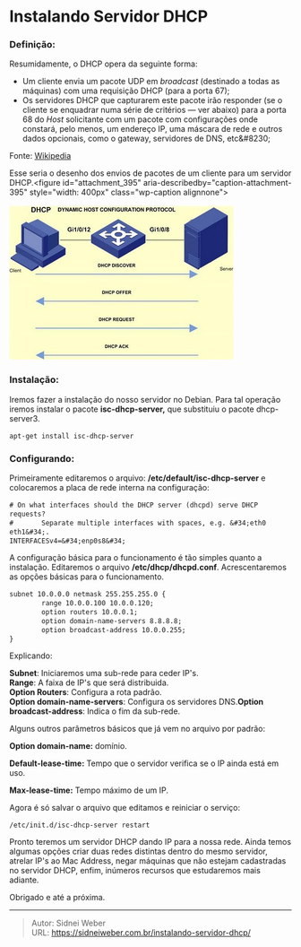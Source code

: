 # Instalando Servidor DHCP

### Definição:

Resumidamente, o DHCP opera da seguinte forma:

  * Um cliente envia um pacote UDP em _broadcast_ (destinado a todas as máquinas) com uma requisição DHCP (para a porta 67);
  * Os servidores DHCP que capturarem este pacote irão responder (se o cliente se enquadrar numa série de critérios — ver abaixo) para a porta 68 do _Host_ solicitante com um pacote com configurações onde constará, pelo menos, um endereço IP, uma máscara de rede e outros dados opcionais, como o gateway, servidores de DNS, etc&amp;#8230;

Fonte: [Wikipedia](https://pt.wikipedia.org/wiki/Dynamic_Host_Configuration_Protocol)

Esse seria o desenho dos envios de pacotes de um cliente para um servidor DHCP.&lt;figure id=&#34;attachment_395&#34; aria-describedby=&#34;caption-attachment-395&#34; style=&#34;width: 400px&#34; class=&#34;wp-caption alignnone&#34;&gt;

![dhcp &gt;&lt;](/img/uploads/2017/03/dhcp.jpg) 

### Instalação:

Iremos fazer a instalação do nosso servidor no Debian. Para tal operação iremos instalar o pacote **isc-dhcp-server,** que substituiu o pacote dhcp-server3.

```shell
apt-get install isc-dhcp-server
```

### Configurando:

Primeiramente editaremos o arquivo: **/etc/default/isc-dhcp-server** e colocaremos a placa de rede interna na configuração:

```shell
# On what interfaces should the DHCP server (dhcpd) serve DHCP requests?
#       Separate multiple interfaces with spaces, e.g. &#34;eth0 eth1&#34;.
INTERFACESv4=&#34;enp0s8&#34;
```

A configuração básica para o funcionamento é tão simples quanto a instalação. Editaremos o arquivo **/etc/dhcp/dhcpd.conf**. Acrescentaremos as opções básicas para o funcionamento.

```shell
subnet 10.0.0.0 netmask 255.255.255.0 {
        range 10.0.0.100 10.0.0.120;
        option routers 10.0.0.1;
        option domain-name-servers 8.8.8.8;
        option broadcast-address 10.0.0.255;
}
```

Explicando:

**Subnet**: Iniciaremos uma sub-rede para ceder IP&#39;s.  
**Range**: A faixa de IP&#39;s que será distribuida.  
**Option Routers**: Configura a rota padrão.  
**Option domain-name-servers**: Configura os servidores DNS.**Option broadcast-address**: Indica o fim da sub-rede.

Alguns outros parâmetros básicos que já vem no arquivo por padrão:

**Option domain-name:** domínio.

**Default-lease-time:** Tempo que o servidor verifica se o IP ainda está em uso.

**Max-lease-time:** Tempo máximo de um IP.

Agora é só salvar o arquivo que editamos e reiniciar o serviço:

```shell
/etc/init.d/isc-dhcp-server restart
```

Pronto teremos um servidor DHCP dando IP para a nossa rede. Ainda temos algumas opções criar duas redes distintas dentro do mesmo servidor, atrelar IP&#39;s ao Mac Address, negar máquinas que não estejam cadastradas no servidor DHCP, enfim, inúmeros recursos que estudaremos mais adiante.

Obrigado e até a próxima.

---

> Autor: Sidnei Weber  
> URL: https://sidneiweber.com.br/instalando-servidor-dhcp/  


